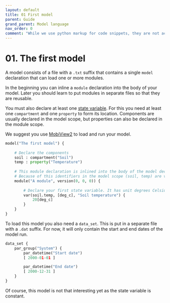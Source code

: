 ```yaml
---
layout: default
title: 01 First model
parent: Guide
grand_parent: Model language
nav_order: 0
comment: "While we use python markup for code snippets, they are not actually python, it just creates convenient coloring for this format."
---
```


# 01. The first model

A model consists of a file with a `.txt` suffix that contains a single `model` declaration that can load one or more modules.

In the beginning you can inline a `module` declaration into the body of your model. Later you should learn to put modules in separate files so that they are reusable.

You must also declare at least one [state variable](central_concepts.html). For this you need at least one `compartment` and one `property` to form its location. Components are usually declared in the model scope, but properties can also be declared in the module scope.

We suggest you use [MobiView2](../mobiviewdocs/mobiview.html) to load and run your model.


```python
model("The first model") {
	
	# Declare the components
	soil : compartment("Soil")
	temp : property("Temperature")
	
	# This module declaration is inlined into the body of the model declaration.
	# Because of this identifiers in the model scope (soil, temp) are visible inside the module scope.
	module("A module", version(0, 0, 0)) {
		
		# Declare your first state variable. It has unit degrees Celsius.
		var(soil.temp, [deg_c], "Soil temperature") {
			20[deg_c]
		}
	}
}
```

To load this model you also need a `data_set`. This is put in a separate file with a `.dat` suffix. For now, it will only contain the start and end dates of the model run.

```python
data_set {
	par_group("System") {
		par_datetime("Start date")
		[ 2000-01-01 ]

		par_datetime("End date")
		[ 2000-12-31 ]
	}
}
```

Of course, this model is not that interesting yet as the state variable is constant.